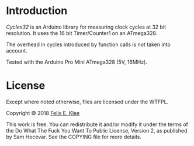 Introduction
============

*Cycles32* is an Arduino library for measuring clock cycles at 32 bit
resolution. It uses the 16 bit Timer/Counter1 on an ATmega328.

The overhead in cycles introduced by function calls is not taken into account.

Tested with the Arduino Pro Mini ATmega328 (5V, 16MHz).


License
=======

Except where noted otherwise, files are licensed under the WTFPL.

Copyright © 2018 [Felix E. Klee](felix.klee@inka.de)

This work is free. You can redistribute it and/or modify it under the terms of
the Do What The Fuck You Want To Public License, Version 2, as published by Sam
Hocevar. See the COPYING file for more details.
